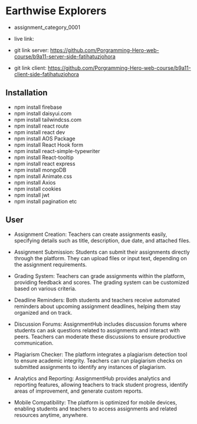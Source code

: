 # Earthwise Explorers

- assignment_category_0001


- live link: 


- git link server: https://github.com/Porgramming-Hero-web-course/b9a11-server-side-fatihatuzjohora


- git link client: https://github.com/Porgramming-Hero-web-course/b9a11-client-side-fatihatuzjohora




## Installation

- npm install firebase
- npm install daisyui.com
- npm install tailwindcss.com
- npm install react route
- npm install react dev
- npm install AOS Package
- npm install React Hook form
- npm install react-simple-typewriter
- npm install React-tooltip
- npm install react express
- npm install mongoDB
- npm install Animate.css 
- npm install Axios 
- npm install cookies 
- npm install jwt 
- npm install pagination etc



## User


- Assignment Creation: Teachers can create assignments easily, specifying details such as title, description, due date, and attached files.

- Assignment Submission: Students can submit their assignments directly through the platform. They can upload files or input text, depending on the assignment requirements.

- Grading System: Teachers can grade assignments within the platform, providing feedback and scores. The grading system can be customized based on various criteria.

- Deadline Reminders: Both students and teachers receive automated reminders about upcoming assignment deadlines, helping them stay organized and on track.

- Discussion Forums: AssignmentHub includes discussion forums where students can ask questions related to assignments and interact with peers. Teachers can moderate these discussions to ensure productive communication.

- Plagiarism Checker: The platform integrates a plagiarism detection tool to ensure academic integrity. Teachers can run plagiarism checks on submitted assignments to identify any instances of plagiarism.

- Analytics and Reporting: AssignmentHub provides analytics and reporting features, allowing teachers to track student progress, identify areas of improvement, and generate custom reports.

- Mobile Compatibility: The platform is optimized for mobile devices, enabling students and teachers to access assignments and related resources anytime, anywhere.